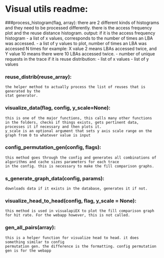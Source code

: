 # Visual utils readme:

###process_histogram(flag, array): 
	there are 2 different kinds of histograms and they need to be processed differently. there is the access frequency plot and the reuse distance histogram. 
	output: 
		if it is the access frequency histogram 
		- a list of x values, corresponds to the number of times an LBA was accessed. 
		- a list of y values to plot, number of times an LBA was accessed N times
		for example: X value 2 means LBAs accessed twice, and Y value 10 means there were 10 LBAs accessed twice.
		- number of unique requests in the trace
		if it is reuse distribution:
		- list of x values
		- list of y values 



### reuse_distrib(reuse_array): 
	the helper method to actually process the list of reuses that is generated by the
	stat generator.

### visualize_data(flag, config, y_scale=None): 
	this is one of the major functions, this calls many other functions
	in the folders, checks if things exists, gets pertinent data, processes it if necessary and then plots it.
	y_scale is an optional argument that sets y axis scale range on the graph from 0 to whatever value is input

### config_permutation_gen(config, flags): 
	this method goes through the config and generates all combinations of algorithms and cache sizes parameters for each trace
	in the config. this is necessary to make the fill comparison graphs.

### s_generate_graph_data(config, params): 
	downloads data if it exists in the database, generates it if not.

### visualize_head_to_head(config, flag, y_scale = None): 
	this method is used in visualapiEX to plot the fill comparison graph for hit rate. For the webapp however, this is not called.
### gen_all_pairs(array): 
	this is a helper function for visualize head to head. it does something similar to config
	permutation gen. the difference is the formatting. config permutation gen is for the webapp
